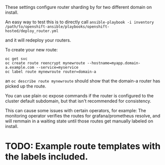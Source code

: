 These settings configure router sharding by for two different domain on install.

An easy way to test this is to directly call ```ansible-playbook -i inventory /path/to/openshift-ansible/playbooks/openshift-hosted/deploy_router.yml```

and it will redeploy your routers.


To create your new route:

```
oc get svc
oc create route reencrypt mynewroute --hostname=myapp.domain-a.example.com --service=myservice
oc label route mynewroute router=domain-a
```
an `oc describe route mynewroute` should show that the domain-a router has picked up the route.

You can use plain oc expose commands if the router is configured to the cluster default subdomain, but that isn't recommended for consistency. 

This can cause some issues with certain operators, for example: The monitoring operator verifies the routes for grafana/prometheus resolve, and will remmain in a waiting state until those routes get manually labeled on install.

# TODO: Example route templates with the labels included.
